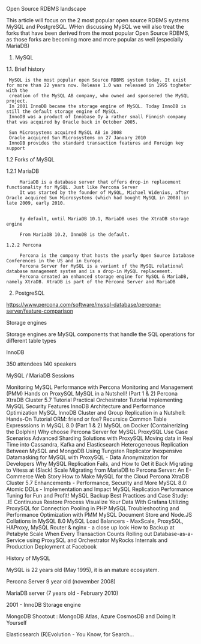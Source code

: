 Open Source RDBMS landscape

This article will focus on the 2 most popular open source RDBMS systems MySQL and PostgreSQL. 
WHen discussing MySQL we will also treat the forks that have been derived from the most popular Open Source RDBMS, as those forks 
are becoming more and more popular as well (especially MariaDB) 




1. MySQL

1.1. Brief history

     MySQL is the most popular open Source RDBMS system today. It exist for more than 22 years now. Release 1.0 was released in 1995 togheter with the 
     creation of the MySQL AB company, who owned and sponsered the MySQL project. 
     In 2001 InnoDB became the storage engine of MySQL. Today InnoDB is still the default storage engine of MySQL.
     InnoDB was a product of Innobase Oy a rather small Finnish company that was acquired by Oracle back in October 2005.

     Sun Microsystems acquired MySQL AB in 2008
     Oracle acquired Sun Microsystems on 27 January 2010
     InnoDB provides the standard transaction features and Foreign key support

1.2 Forks of MySQL

   1.2.1 MariaDB

         MariaDB is a database server that offers drop-in replacement functionality for MySQL. Just like Percona Server
         It was started by the founder of MySQL, Michael Widenius, after Oracle acquired Sun Microsystems (which had bought MySQL in 2008) in late 2009, early 2010.


         By default, until MariaDB 10.1, MariaDB uses the XtraDB storage engine

         From MariaDB 10.2, InnoDB is the default.

    1.2.2 Percona

         Percona is the company that hosts the yearly Open Source Database Conferences in the US and in Europe.
         Percona Server for MySQL is a variant of the MySQL relational database management system and is a drop-in MySQL replacement.
         Percona created an enhanced storage engine for MySQL & MariaDB, namely XtraDB. XtraDB is part of the Percone Server and MariaDB




2. PostgreSQL


https://www.percona.com/software/mysql-database/percona-server/feature-comparison


 Storage engines

 Storage engines are MySQL components that handle the SQL operations for different table types

 InnoDB 


350 attendees
140 speakers

MySQL / MariaDB Sessions

Monitoring MySQL Performance with Percona Monitoring and Management (PMM)
Hands on ProxySQL
MySQL in a Nutshell! (Part 1 & 2)
Percona XtraDB Cluster 5.7 Tutorial
Practical Orchestrator Tutorial
Implementing MySQL Security Features
InnoDB Architecture and Performance Optimization
MySQL InnoDB Cluster and Group Replication in a Nutshell: Hands-On Tutorial
ORM: friend or foe?
Recursice Common Table Expresssions in MySQL 8.0 (Part 1 & 2)
MySQL on Docker (Containerizing the Dolphin)
Why choose Percona Server for MySQL
ProxySQL Use Case Scenarios
Advanced Sharding Solutions with ProxySQL
Moving data in Real Time into Cassandra, Kafka and Elasticsearch
Heterogeneous Replication Between MySQL and MongoDB Using Tungsten Replicator
Inexpensive Datamasking for MySQL with ProxySQL - Data Anonymization for Developers
Why MySQL Replication Fails, and How to Get it Back
Migrating to Vitess at (Slack) Scale
Migrating from MariaDB to Percona Server: An E-Commerce Web Story
How to Make MySQL for the Cloud
Percona XtraDB Cluster 5.7 Enhancements - Performance, Security and More
MySQL 8.0: Atomic DDLs - Implementation and Impact
MySQL Replication Performance Tuning for Fun and Profit!
MySQL Backup Best Practices and Case Study: .IE Continuous Restore Process
Visualize Your Data With Grafana
Utilizing ProxySQL for Connection Pooling in PHP
MySQL Troubleshooting and Performance Optimization with PMM
MySQL Document Store and Node.JS
Collations in MySQL 8.0
MySQL Load Balancers - MaxScale, ProxySQL, HAProxy, MySQL Router & nginx - a close up look
How to Backup at Petabyte Scale When Every Transaction Counts
Rolling out Database-as-a-Service using ProxySQL and Orchestrator
MyRocks Internals and Production Deployment at Facebook





History of MySQL

MySQL is 22 years old (May 1995), it is an mature ecosystem. 

Percona Server 9 year old (november 2008)

MariaDB server (7 years old - February 2010)

2001 - InnoDB Storage engine






MongoDB Shootout : MongoDB Atlas, Azure CosmosDB and Doing It Yourself

Elasticsearch (R)Evolution - You Know, for Search...



